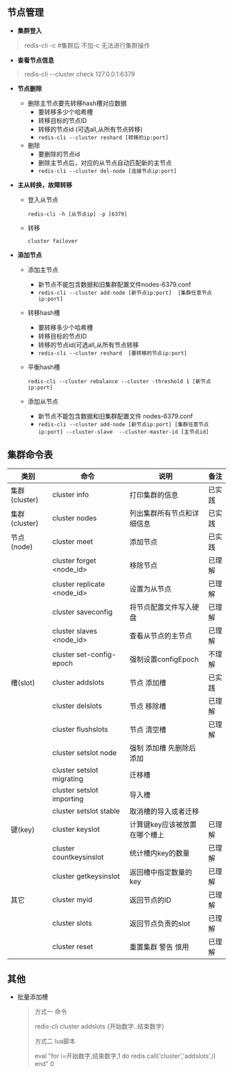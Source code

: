 ## 节点管理

- **集群登入**

> redis-cli -c  #集群后 不加-c 无法进行集群操作

- **查看节点信息**

> redis-cli --cluster check 127.0.0.1:6379

- **节点删除**

  - 删除主节点要先转移hash槽对应数据
    - 要转移多少个哈希槽
    - 转移目标的节点ID
    - 转移的节点id (可选all,从所有节点转移)  
    - ```redis-cli --cluster reshard [转移的ip:port]   ```
  - 删除
    - 要删除的节点id
    - 删除主节点后，对应的从节点自动匹配新的主节点
    - ```redis-cli --cluster del-node [连接节点ip:port]```  

- **主从转换，故障转移**

  - 登入从节点

    ```redis-cli -h [从节点ip] -p [6379]```

  - 转移

    ```cluster failover```

- **添加节点**

  - 添加主节点

    - 新节点不能包含数据和旧集群配置文件nodes-6379.conf
    - ```redis-cli --cluster add-node [新节点ip:port]  [集群任意节点ip:port]```  

  - 转移hash槽

    - 要转移多少个哈希槽 
    - 转移目标的节点ID
    - 转移的节点id(可选all,从所有节点转移
    - ```redis-cli --cluster reshard  [要转移的节点ip:port]```   

  - 平衡hash槽

    ```redis-cli --cluster rebalance --cluster -threshold 1 [新节点ip:port]```

  - 添加从节点

    - 新节点不能包含数据和旧集群配置文件 nodes-6379.conf
    - ```redis-cli --cluster add-node [新节点ip:port] [集群任意节点ip:port] --cluster-slave  --cluster-master-id [主节点id]```      



## 集群命令表

| 类别          | 命令                                      | 说明                          | 备注   |
| ------------- | ----------------------------------------- | ----------------------------- | ------ |
| 集群(cluster) | cluster info                              | 打印集群的信息                | 已实践 |
| 集群(cluster) | cluster nodes                             | 列出集群所有节点和详细信息    | 已实践 |
| 节点(node)    | cluster meet <ip> <port>                  | 添加节点                      | 已实践 |
|               | cluster forget <node_id>                  | 移除节点                      | 已理解 |
|               | cluster replicate <node_id>               | 设置为从节点                  | 已理解 |
|               | cluster saveconfig                        | 将节点配置文件写入硬盘        | 已理解 |
|               | cluster slaves <node_id>                  | 查看从节点的主节点            | 已理解 |
|               | cluster set-config-epoch                  | 强制设置configEpoch           | 不理解 |
| 槽(slot)      | cluster addslots <slots>                  | 节点 添加槽                   | 已实践 |
|               | cluster delslots <slots>                  | 节点 移除槽                   | 已理解 |
|               | cluster flushslots                        | 节点 清空槽                   | 已理解 |
|               | cluster setslot <slot> node <nodeid>      | 强制 添加槽 先删除后添加      |        |
|               | cluster setslot <slot> migrating <nodeid> | 迁移槽                        |        |
|               | cluster setslot <slot> importing <nodeis> | 导入槽                        |        |
|               | cluster setslot <slot> stable             | 取消槽的导入或者迁移          |        |
| 键(key)       | cluster keyslot <key>                     | 计算键key应该被放置在哪个槽上 | 已理解 |
|               | cluster countkeysinslot <slot>            | 统计槽内key的数量             | 已理解 |
|               | cluster getkeysinslot <slot> <num>        | 返回槽中指定数量的key         | 已理解 |
| 其它          | cluster myid                              | 返回节点的ID                  | 已理解 |
|               | cluster slots                             | 返回节点负责的slot            | 已理解 |
|               | cluster reset                             | 重置集群 警告 慎用            | 已理解 |

## 其他

- 批量添加槽

  > 方式一 命令
  >
  > redis-cli cluster addslots {开始数字..结束数字}
  >
  > 方式二 lua脚本
  >
  > eval "for i=开始数字,结束数字,1 do redis.call('cluster','addslots',i) end" 0



